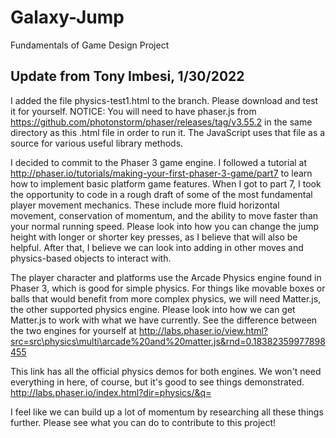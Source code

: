 # Galaxy-Jump
Fundamentals of Game Design Project

## Update from Tony Imbesi, 1/30/2022

I added the file physics-test1.html to the branch. Please download and test it for yourself.
NOTICE: You will need to have phaser.js from https://github.com/photonstorm/phaser/releases/tag/v3.55.2 in the same directory as this .html file in order to run it.
The JavaScript uses that file as a source for various useful library methods.


I decided to commit to the Phaser 3 game engine. I followed a tutorial at http://phaser.io/tutorials/making-your-first-phaser-3-game/part7 to learn how to implement basic platform game features. 
When I got to part 7, I took the opportunity to code in a rough draft of some of the most fundamental player movement mechanics.
These include more fluid horizontal movement, conservation of momentum, and the ability to move faster than your normal running speed.
Please look into how you can change the jump height with longer or shorter key presses, as I believe that will also be helpful.
After that, I believe we can look into adding in other moves and physics-based objects to interact with.


The player character and platforms use the Arcade Physics engine found in Phaser 3, which is good for simple physics. 
For things like movable boxes or balls that would benefit from more complex physics, we will need Matter.js, the other supported physics engine.
Please look into how we can get Matter.js to work with what we have currently.
See the difference between the two engines for yourself at http://labs.phaser.io/view.html?src=src\physics\multi\arcade%20and%20matter.js&rnd=0.18382359977898455

This link has all the official physics demos for both engines. We won't need everything in here, of course, but it's good to see things demonstrated. http://labs.phaser.io/index.html?dir=physics/&q=


I feel like we can build up a lot of momentum by researching all these things further. Please see what you can do to contribute to this project!
